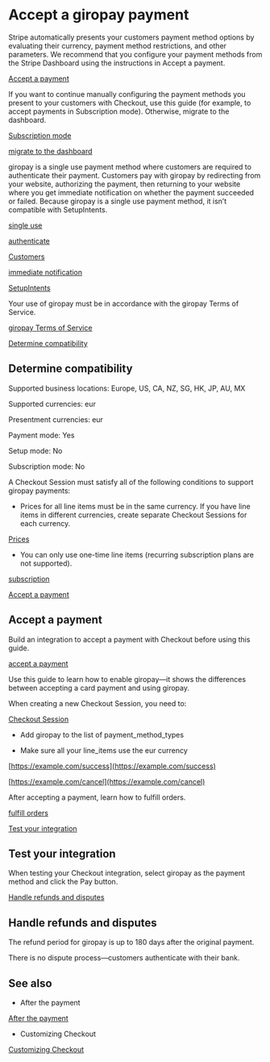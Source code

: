 # Accept a giropay payment

Stripe automatically presents your customers payment method options by evaluating their currency, payment method restrictions, and other parameters. We recommend that you configure your payment methods from the Stripe Dashboard using the instructions in Accept a payment.

[Accept a payment](/payments/accept-a-payment?platform=web&ui=stripe-hosted)

If you want to continue manually configuring the payment methods you present to your customers with Checkout, use this guide (for example, to accept payments in Subscription mode). Otherwise, migrate to the dashboard.

[Subscription mode](/billing/subscriptions/payment-methods-setting)

[migrate to the dashboard](/payments/dashboard-payment-methods)

giropay is a single use payment method where customers are required to authenticate their payment. Customers pay with giropay by redirecting from your website, authorizing the payment, then returning to your website where you get immediate notification on whether the payment succeeded or failed. Because giropay is a single use payment method, it isn’t compatible with SetupIntents.

[single use](/payments/payment-methods#usage)

[authenticate](/payments/payment-methods#customer-actions)

[Customers](/api/customers)

[immediate notification](/payments/payment-methods#payment-notification)

[SetupIntents](/api/setup_intents)

Your use of giropay must be in accordance with the giropay Terms of Service.

[giropay Terms of Service](https://stripe.com/giropay/legal)

[Determine compatibility](#compatibility)

## Determine compatibility

Supported business locations: Europe, US, CA, NZ, SG, HK, JP, AU, MX

Supported currencies: eur

Presentment currencies: eur

Payment mode: Yes

Setup mode: No

Subscription mode: No

A Checkout Session must satisfy all of the following conditions to support giropay payments:

- Prices for all line items must be in the same currency. If you have line items in different currencies, create separate Checkout Sessions for each currency.

[Prices](/api/prices)

- You can only use one-time line items (recurring subscription plans are not supported).

[subscription](/billing/subscriptions/creating)

[Accept a payment](#accept-a-payment)

## Accept a payment

Build an integration to accept a payment with Checkout before using this guide.

[accept a payment](/payments/accept-a-payment?integration=checkout)

Use this guide to learn how to enable giropay—it shows the differences between accepting a card payment and using giropay.

When creating a new Checkout Session, you need to:

[Checkout Session](/api/checkout/sessions)

- Add giropay to the list of payment_method_types

- Make sure all your line_items use the eur currency

[https://example.com/success](https://example.com/success)

[https://example.com/cancel](https://example.com/cancel)

After accepting a payment, learn how to fulfill orders.

[fulfill orders](/payments/checkout/fulfill-orders)

[Test your integration](#test-integration)

## Test your integration

When testing your Checkout integration, select giropay as the payment method and click the Pay button.

[Handle refunds and disputes](#refunds-and-disputes)

## Handle refunds and disputes

The refund period for giropay is up to 180 days after the original payment.

There is no dispute process—customers authenticate with their bank.

## See also

- After the payment

[After the payment](/payments/checkout/fulfill-orders)

- Customizing Checkout

[Customizing Checkout](/payments/checkout/customization)
